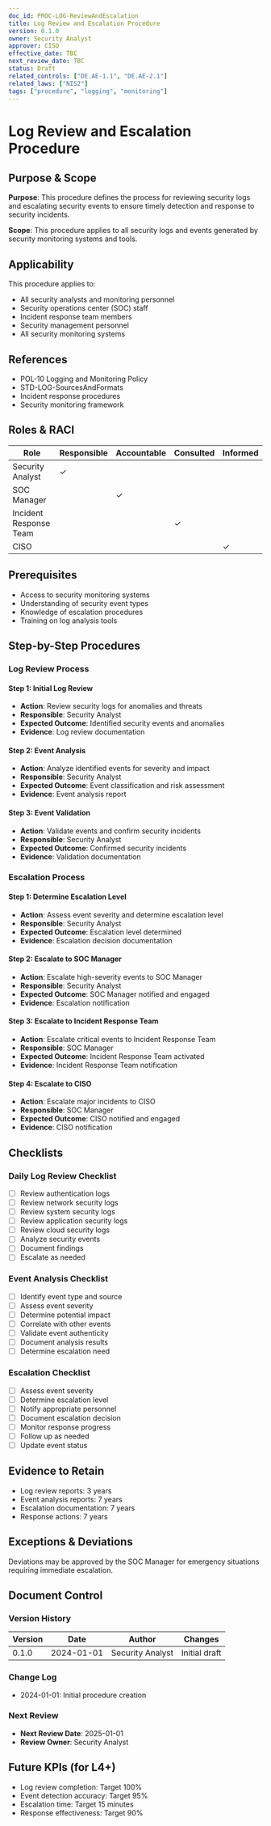 ```yaml
---
doc_id: PROC-LOG-ReviewAndEscalation
title: Log Review and Escalation Procedure
version: 0.1.0
owner: Security Analyst
approver: CISO
effective_date: TBC
next_review_date: TBC
status: Draft
related_controls: ["DE.AE-1.1", "DE.AE-2.1"]
related_laws: ["NIS2"]
tags: ["procedure", "logging", "monitoring"]
---
```


# Log Review and Escalation Procedure

## Purpose & Scope

**Purpose**: This procedure defines the process for reviewing security logs and escalating security events to ensure timely detection and response to security incidents.

**Scope**: This procedure applies to all security logs and events generated by security monitoring systems and tools.

## Applicability

This procedure applies to:
- All security analysts and monitoring personnel
- Security operations center (SOC) staff
- Incident response team members
- Security management personnel
- All security monitoring systems

## References

- POL-10 Logging and Monitoring Policy
- STD-LOG-SourcesAndFormats
- Incident response procedures
- Security monitoring framework

## Roles & RACI

| Role | Responsible | Accountable | Consulted | Informed |
|------|-------------|-------------|-----------|----------|
| Security Analyst | ✓ | | | |
| SOC Manager | | ✓ | | |
| Incident Response Team | | | ✓ | |
| CISO | | | | ✓ |

## Prerequisites

- Access to security monitoring systems
- Understanding of security event types
- Knowledge of escalation procedures
- Training on log analysis tools

## Step-by-Step Procedures

### Log Review Process

#### Step 1: Initial Log Review
- **Action**: Review security logs for anomalies and threats
- **Responsible**: Security Analyst
- **Expected Outcome**: Identified security events and anomalies
- **Evidence**: Log review documentation

#### Step 2: Event Analysis
- **Action**: Analyze identified events for severity and impact
- **Responsible**: Security Analyst
- **Expected Outcome**: Event classification and risk assessment
- **Evidence**: Event analysis report

#### Step 3: Event Validation
- **Action**: Validate events and confirm security incidents
- **Responsible**: Security Analyst
- **Expected Outcome**: Confirmed security incidents
- **Evidence**: Validation documentation

### Escalation Process

#### Step 1: Determine Escalation Level
- **Action**: Assess event severity and determine escalation level
- **Responsible**: Security Analyst
- **Expected Outcome**: Escalation level determined
- **Evidence**: Escalation decision documentation

#### Step 2: Escalate to SOC Manager
- **Action**: Escalate high-severity events to SOC Manager
- **Responsible**: Security Analyst
- **Expected Outcome**: SOC Manager notified and engaged
- **Evidence**: Escalation notification

#### Step 3: Escalate to Incident Response Team
- **Action**: Escalate critical events to Incident Response Team
- **Responsible**: SOC Manager
- **Expected Outcome**: Incident Response Team activated
- **Evidence**: Incident Response Team notification

#### Step 4: Escalate to CISO
- **Action**: Escalate major incidents to CISO
- **Responsible**: SOC Manager
- **Expected Outcome**: CISO notified and engaged
- **Evidence**: CISO notification

## Checklists

### Daily Log Review Checklist
- [ ] Review authentication logs
- [ ] Review network security logs
- [ ] Review system security logs
- [ ] Review application security logs
- [ ] Review cloud security logs
- [ ] Analyze security events
- [ ] Document findings
- [ ] Escalate as needed

### Event Analysis Checklist
- [ ] Identify event type and source
- [ ] Assess event severity
- [ ] Determine potential impact
- [ ] Correlate with other events
- [ ] Validate event authenticity
- [ ] Document analysis results
- [ ] Determine escalation need

### Escalation Checklist
- [ ] Assess event severity
- [ ] Determine escalation level
- [ ] Notify appropriate personnel
- [ ] Document escalation decision
- [ ] Monitor response progress
- [ ] Follow up as needed
- [ ] Update event status

## Evidence to Retain

- Log review reports: 3 years
- Event analysis reports: 7 years
- Escalation documentation: 7 years
- Response actions: 7 years

## Exceptions & Deviations

Deviations may be approved by the SOC Manager for emergency situations requiring immediate escalation.

## Document Control

### Version History
| Version | Date | Author | Changes |
|---------|------|--------|---------|
| 0.1.0 | 2024-01-01 | Security Analyst | Initial draft |

### Change Log
- 2024-01-01: Initial procedure creation

### Next Review
- **Next Review Date**: 2025-01-01
- **Review Owner**: Security Analyst

## Future KPIs (for L4+)
- Log review completion: Target 100%
- Event detection accuracy: Target 95%
- Escalation time: Target 15 minutes
- Response effectiveness: Target 90%
